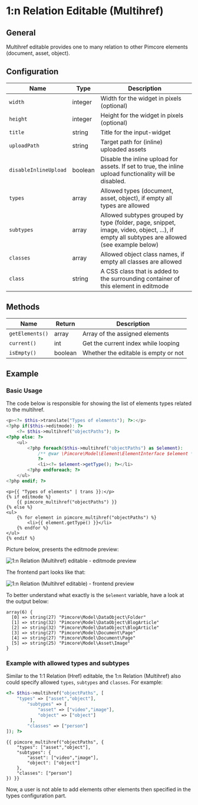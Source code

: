 # 1:n Relation Editable (Multihref)

## General
Multihref editable provides one to many relation to other Pimcore elements (document, asset, object). 


## Configuration 

| Name                  | Type      | Description                                                                                                                                                     |
|-----------------------|-----------|-----------------------------------------------------------------------------------------------------------------------------------------------------------------|
| `width`               | integer   | Width for the widget in pixels (optional)                                                                                                                       |
| `height`              | integer   | Height for the widget in pixels  (optional)                                                                                                                     |
| `title`               | string    | Title for the input-widget                                                                                                                                      |
| `uploadPath`          | string    | Target path for (inline) uploaded assets                                                                                                                        |
| `disableInlineUpload` | boolean   | Disable the inline upload for assets. If set to true, the inline upload functionality will be disabled.                                                         |
| `types`               | array     | Allowed types (document, asset, object), if empty all types are allowed                                                                                         |
| `subtypes`            | array     | Allowed subtypes grouped by type (folder, page, snippet, image, video, object, ...), if empty all subtypes are allowed (see example below)                      |
| `classes`             | array     | Allowed object class names, if empty all classes are allowed                                                                                                    |
| `class`               | string    | A CSS class that is added to the surrounding container of this element in editmode                                                                              |

## Methods

| Name            | Return   | Description                          |
|-----------------|----------|--------------------------------------|
| `getElements()` | array    | Array of the assigned elements       |
| `current()`     | int      | Get the current index while looping  |
| `isEmpty()`     | boolean  | Whether the editable is empty or not |


## Example

### Basic Usage

The code below is responsible for showing the list of elements types related to the multihref. 

<div class="code-section">

```php
<p><?= $this->translate("Types of elements"); ?>:</p>
<?php if($this->editmode): ?>
    <?= $this->multihref("objectPaths"); ?>
<?php else: ?>
    <ul>
        <?php foreach($this->multihref("objectPaths") as $element):
            /** @var \Pimcore\Model\Element\ElementInterface $element */
            ?>
            <li><?= $element->getType(); ?></li>
        <?php endforeach; ?>
    </ul>
<?php endif; ?>
```

```twig
<p>{{ "Types of elements" | trans }}:</p>
{% if editmode %}
    {{ pimcore_multihref("objectPaths") }}
{% else %}
<ul>
    {% for element in pimcore_multihref("objectPaths") %}
        <li>{{ element.getType() }}</li>
    {% endfor %}
</ul>
{% endif %}
```
</div>

Picture below, presents the editmode preview:

![1:n Relation (Multihref) editable - editmode preview](../../img/editables_multihref_editmode_preview.png)

The frontend part looks like that:

![1:n Relation (Multihref editable) - frontend preview](../../img/editables_multihref_preview.png)

To better understand what exactly is the `$element` variable, have a look at the output below:

```
array(6) {
  [0] => string(27) "Pimcore\Model\DataObject\Folder"
  [1] => string(32) "Pimcore\Model\DataObject\BlogArticle"
  [2] => string(32) "Pimcore\Model\DataObject\BlogArticle"
  [3] => string(27) "Pimcore\Model\Document\Page"
  [4] => string(27) "Pimcore\Model\Document\Page"
  [5] => string(25) "Pimcore\Model\Asset\Image"
}
```



### Example with allowed types and subtypes
Similar to the 1:1 Relation (Href) editable, the 1:n Relation (Multihref) also could specify allowed `types`, `subtypes` and `classes`. 
For example:
<div class="code-section">

```php
<?= $this->multihref("objectPaths", [
    "types" => ["asset","object"],
        "subtypes" => [
            "asset" => ["video","image"],
            "object" => ["object"]
         ],
        "classes" => ["person"]
]); ?>
```
```twig
{{ pimcore_multihref("objectPaths", {
    "types": ["asset","object"],
    "subtypes": {
        "asset": ["video","image"],
        "object": ["object"]
    },
    "classes": ["person"]
}) }}
```
</div>
Now, a user is not able to add elements other elements then specified in the types configuration part.

